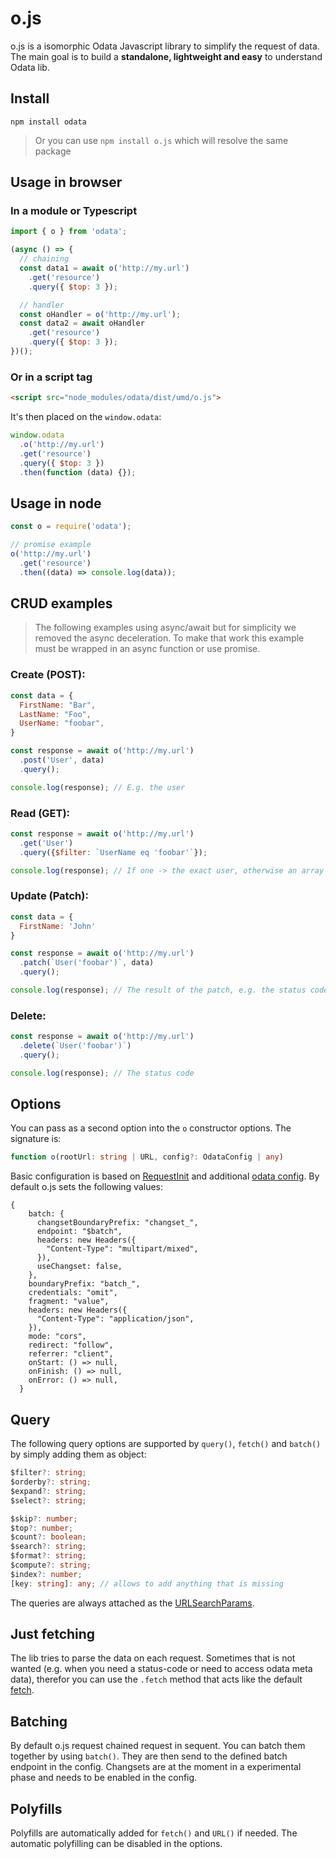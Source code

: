 # o.js

o.js is a isomorphic Odata Javascript library to simplify the request of data. The main goal is to build a **standalone, lightweight and easy** to understand Odata lib.

## Install

```
npm install odata
```

> Or you can use `npm install o.js` which will resolve the same package

## Usage in browser

### In a module or Typescript
```javascript
import { o } from 'odata';

(async () => {
  // chaining
  const data1 = await o('http://my.url')
    .get('resource')
    .query({ $top: 3 });

  // handler
  const oHandler = o('http://my.url');
  const data2 = await oHandler
    .get('resource')
    .query({ $top: 3 });
})();
```

### Or in a script tag
```html
<script src="node_modules/odata/dist/umd/o.js">
```

It's then placed on the `window.odata`: 
```javascript
window.odata
  .o('http://my.url')
  .get('resource')
  .query({ $top: 3 })
  .then(function (data) {});
```


## Usage in node
```javascript
const o = require('odata');

// promise example
o('http://my.url')
  .get('resource')
  .then((data) => console.log(data));
```

## CRUD examples
> The following examples using async/await but for simplicity we removed the async deceleration. To make that work this example must be wrapped in an async function or use promise.

### **C**reate (POST):
```javascript
const data = {
  FirstName: "Bar",
  LastName: "Foo",
  UserName: "foobar",
}

const response = await o('http://my.url')
  .post('User', data)
  .query(); 

console.log(response); // E.g. the user 
```

### **R**ead (GET):
```javascript
const response = await o('http://my.url')
  .get('User')
  .query({$filter: `UserName eq 'foobar'`}); 

console.log(response); // If one -> the exact user, otherwise an array of users
```

### **U**pdate (Patch):
```javascript
const data = {
  FirstName: 'John'
}

const response = await o('http://my.url')
  .patch(`User('foobar')`, data)
  .query(); 

console.log(response); // The result of the patch, e.g. the status code
```

### **D**elete:
```javascript
const response = await o('http://my.url')
  .delete(`User('foobar')`)
  .query(); 

console.log(response); // The status code
```


## Options
You can pass as a second option into the `o` constructor options. The signature is:
```typescript
function o(rootUrl: string | URL, config?: OdataConfig | any)
```
Basic configuration is based on [RequestInit](https://developer.mozilla.org/en-US/docs/Web/API/Request/Request) and additional [odata config](src/OdataConfig.ts). By default o.js sets the following values:
```
{
    batch: {
      changsetBoundaryPrefix: "changset_",
      endpoint: "$batch",
      headers: new Headers({
        "Content-Type": "multipart/mixed",
      }),
      useChangset: false,
    },
    boundaryPrefix: "batch_",
    credentials: "omit",
    fragment: "value",
    headers: new Headers({
      "Content-Type": "application/json",
    }),
    mode: "cors",
    redirect: "follow",
    referrer: "client",
    onStart: () => null,
    onFinish: () => null,
    onError: () => null,
  }
```

## Query
The following query options are supported by `query()`, `fetch()` and `batch()` by simply adding them as object:

```typescript
$filter?: string;
$orderby?: string;
$expand?: string;
$select?: string;

$skip?: number;
$top?: number;
$count?: boolean;
$search?: string;
$format?: string;
$compute?: string;
$index?: number;
[key: string]: any; // allows to add anything that is missing
```

The queries are always attached as the [URLSearchParams](https://developer.mozilla.org/en-US/docs/Web/API/URLSearchParams).

## Just fetching
The lib tries to parse the data on each request. Sometimes that is not wanted (e.g. when you need a status-code or need to access odata meta data), therefor you can use the `.fetch` method that acts like the default [fetch](https://developer.mozilla.org/en-US/docs/Web/API/Fetch_API).

## Batching
By default o.js request chained request in sequent. You can batch them together by using `batch()`. They are then send to the defined batch endpoint in the config. Changsets are at the moment in a experimental phase and needs to be enabled in the config.

## Polyfills
Polyfills are automatically added for `fetch()` and `URL()` if needed. The automatic polyfilling can be disabled in the options.
